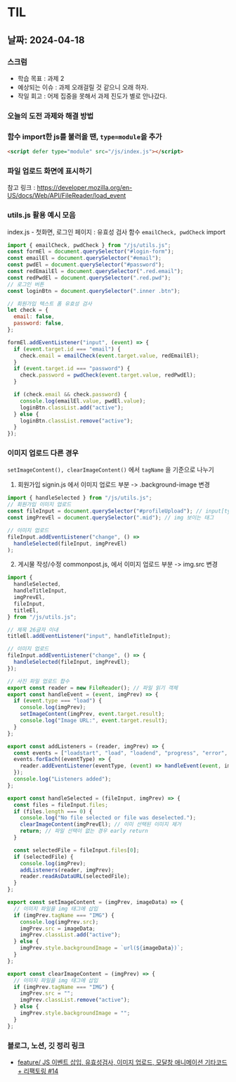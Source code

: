 # TIL

## 날짜: 2024-04-18

### 스크럼

- 학습 목표 : 과제 2
- 예상되는 이슈 : 과제 오래걸릴 것 같으니 오래 하자.
- 작일 회고 : 어제 집중을 못해서 과제 진도가 별로 안나갔다.

### 오늘의 도전 과제와 해결 방법

### 함수 import한 js를 불러올 땐, `type=module`을 추가

```html
<script defer type="module" src="/js/index.js"></script>
```

### 파일 업로드 화면에 표시하기

참고 링크 : https://developer.mozilla.org/en-US/docs/Web/API/FileReader/load_event

### utils.js 활용 예시 모음

index.js - 첫화면, 로그인 페이지 : 유효성 검사 함수 `emailCheck, pwdCheck` import

```javascript
import { emailCheck, pwdCheck } from "/js/utils.js";
const formEl = document.querySelector("#login-form");
const emailEl = document.querySelector("#email");
const pwdEl = document.querySelector("#password");
const redEmailEl = document.querySelector(".red.email");
const redPwdEl = document.querySelector(".red.pwd");
// 로그인 버튼
const loginBtn = document.querySelector(".inner .btn");

// 회원가입 텍스트 폼 유효성 검사
let check = {
  email: false,
  password: false,
};

formEl.addEventListener("input", (event) => {
  if (event.target.id === "email") {
    check.email = emailCheck(event.target.value, redEmailEl);
  }
  if (event.target.id === "password") {
    check.password = pwdCheck(event.target.value, redPwdEl);
  }

  if (check.email && check.password) {
    console.log(emailEl.value, pwdEl.value);
    loginBtn.classList.add("active");
  } else {
    loginBtn.classList.remove("active");
  }
});
```

### 이미지 업로드 다른 경우

`setImageContent(), clearImageContent()` 에서 `tagName` 을 기준으로 나누기

1. 회원가입 signin.js 에서 이미지 업로드 부분 -> .background-image 변경

```javascript
import { handleSelected } from "/js/utils.js";
// 회원가입 이미지 업로드
const fileInput = document.querySelector("#profileUpload"); // input[type="file"] - display:none
const imgPrevEl = document.querySelector(".mid"); // img 보이는 태그

// 이미지 업로드
fileInput.addEventListener("change", () =>
  handleSelected(fileInput, imgPrevEl)
);
```

2. 게시물 작성/수정 commonpost.js, 에서 이미지 업로드 부분 -> img.src 변경

```javascript
import {
  handleSelected,
  handleTitleInput,
  imgPrevEl,
  fileInput,
  titleEl,
} from "/js/utils.js";

// 제목 26글자 이내
titleEl.addEventListener("input", handleTitleInput);

// 이미지 업로드
fileInput.addEventListener("change", () => {
  handleSelected(fileInput, imgPrevEl);
});
```

```javascript
// 사진 파일 업로드 합수
export const reader = new FileReader(); // 파일 읽기 객체
export const handleEvent = (event, imgPrev) => {
  if (event.type === "load") {
    console.log(imgPrev);
    setImageContent(imgPrev, event.target.result);
    console.log("Image URL:", event.target.result);
  }
};

export const addListeners = (reader, imgPrev) => {
  const events = ["loadstart", "load", "loadend", "progress", "error", "abort"];
  events.forEach((eventType) => {
    reader.addEventListener(eventType, (event) => handleEvent(event, imgPrev));
  });
  console.log("Listeners added");
};

export const handleSelected = (fileInput, imgPrev) => {
  const files = fileInput.files;
  if (files.length === 0) {
    console.log("No file selected or file was deselected.");
    clearImageContent(imgPrevEl); // 이미 선택된 이미지 제거
    return; // 파일 선택이 없는 경우 early return
  }

  const selectedFile = fileInput.files[0];
  if (selectedFile) {
    console.log(imgPrev);
    addListeners(reader, imgPrev);
    reader.readAsDataURL(selectedFile);
  }
};

export const setImageContent = (imgPrev, imageData) => {
  // 이미지 파일을 img 태그에 삽입
  if (imgPrev.tagName === "IMG") {
    console.log(imgPrev.src);
    imgPrev.src = imageData;
    imgPrev.classList.add("active");
  } else {
    imgPrev.style.backgroundImage = `url(${imageData})`;
  }
};

export const clearImageContent = (imgPrev) => {
  // 이미지 파일을 img 태그에 삽입
  if (imgPrev.tagName === "IMG") {
    imgPrev.src = "";
    imgPrev.classList.remove("active");
  } else {
    imgPrev.style.backgroundImage = "";
  }
};
```

### 블로그, 노션, 깃 정리 링크

- [feature/ JS 이벤트 삽입, 유효성검사, 이미지 업로드, 모달창 애니메이션 기타코드 + 리팩토링 #14](https://github.com/sen2y/KakaoCloudSchool_CommunityWeb/pull/14)
